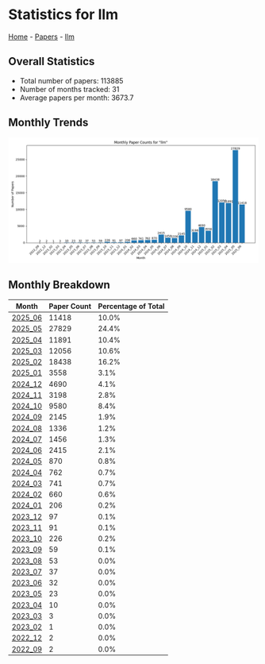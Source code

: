 # Statistics for llm

[Home](https://arxcompass.github.io) - [Papers](https://arxcompass.github.io/papers) - [llm](https://arxcompass.github.io/papers/llm)

## Overall Statistics

- Total number of papers: 113885
- Number of months tracked: 31
- Average papers per month: 3673.7

## Monthly Trends

![Monthly Paper Counts](monthly_stats.png)

## Monthly Breakdown

| Month | Paper Count | Percentage of Total |
| --- | --- | --- |
| [2025_06](./2025_06/papers_1.md) | 11418 | 10.0% |
| [2025_05](./2025_05/papers_1.md) | 27829 | 24.4% |
| [2025_04](./2025_04/papers_1.md) | 11891 | 10.4% |
| [2025_03](./2025_03/papers_1.md) | 12056 | 10.6% |
| [2025_02](./2025_02/papers_1.md) | 18438 | 16.2% |
| [2025_01](./2025_01/papers_1.md) | 3558 | 3.1% |
| [2024_12](./2024_12/papers_1.md) | 4690 | 4.1% |
| [2024_11](./2024_11/papers_1.md) | 3198 | 2.8% |
| [2024_10](./2024_10/papers_1.md) | 9580 | 8.4% |
| [2024_09](./2024_09/papers_1.md) | 2145 | 1.9% |
| [2024_08](./2024_08/papers_1.md) | 1336 | 1.2% |
| [2024_07](./2024_07/papers_1.md) | 1456 | 1.3% |
| [2024_06](./2024_06/papers_1.md) | 2415 | 2.1% |
| [2024_05](./2024_05/papers_1.md) | 870 | 0.8% |
| [2024_04](./2024_04/papers_1.md) | 762 | 0.7% |
| [2024_03](./2024_03/papers_1.md) | 741 | 0.7% |
| [2024_02](./2024_02/papers_1.md) | 660 | 0.6% |
| [2024_01](./2024_01/papers_1.md) | 206 | 0.2% |
| [2023_12](./2023_12/papers_1.md) | 97 | 0.1% |
| [2023_11](./2023_11/papers_1.md) | 91 | 0.1% |
| [2023_10](./2023_10/papers_1.md) | 226 | 0.2% |
| [2023_09](./2023_09/papers_1.md) | 59 | 0.1% |
| [2023_08](./2023_08/papers_1.md) | 53 | 0.0% |
| [2023_07](./2023_07/papers_1.md) | 37 | 0.0% |
| [2023_06](./2023_06/papers_1.md) | 32 | 0.0% |
| [2023_05](./2023_05/papers_1.md) | 23 | 0.0% |
| [2023_04](./2023_04/papers_1.md) | 10 | 0.0% |
| [2023_03](./2023_03/papers_1.md) | 3 | 0.0% |
| [2023_02](./2023_02/papers_1.md) | 1 | 0.0% |
| [2022_12](./2022_12/papers_1.md) | 2 | 0.0% |
| [2022_09](./2022_09/papers_1.md) | 2 | 0.0% |
